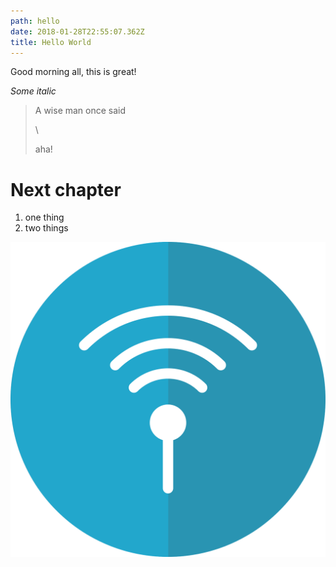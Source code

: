 ```yaml
---
path: hello
date: 2018-01-28T22:55:07.362Z
title: Hello World
---
```

Good morning all, this is great!

_Some italic_

> A wise man once said
>
> \
>
> aha!

# Next chapter

1. one thing
2. two things

![null](/static/assets/beacon-icon-2888803_1280.png)
